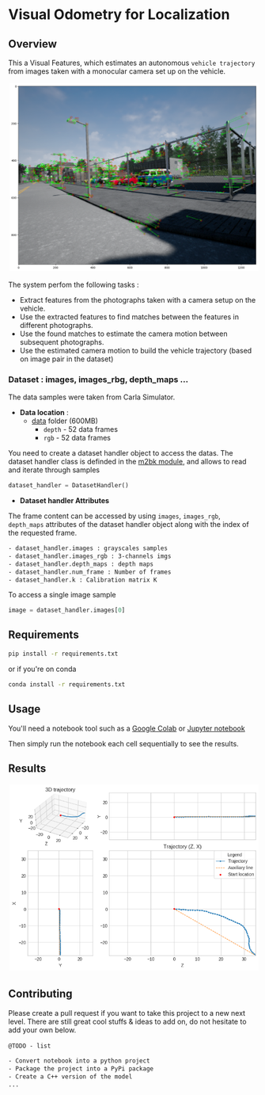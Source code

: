 # Visual Odometry for Localization

## Overview

This a Visual Features, which estimates an autonomous `vehicle trajectory` from images taken with a monocular camera set up on the vehicle.

<img src="./doc/pair-imgs-pxls.png" width="600" style="border:0px solid #FFFFFF; padding:1px; margin:1px"> 

The system perfom the following tasks : 
- Extract features from the photographs taken with a camera setup on the vehicle.
- Use the extracted features to find matches between the features in different photographs.
- Use the found matches to estimate the camera motion between subsequent photographs.
- Use the estimated camera motion to build the vehicle trajectory (based on image pair in the dataset)

### Dataset : images, images_rbg, depth_maps ... 

The data samples were taken from Carla Simulator.

- **Data location** :
  - [data](self-driving-car-projects\p6-visual-odometry-for-localization\data) folder (600MB)
    - `depth` - 52 data frames
    - `rgb` - 52 data frames

You need to create a dataset handler object to access the datas. The dataset handler class is definded in the [m2bk module](m2bk.py), and allows to read and iterate through samples

```python
dataset_handler = DatasetHandler()
```
- **Dataset handler Attributes**

The frame content can be accessed by using `images`, `images_rgb`, `depth_maps` attributes of the dataset handler object along with the index of the requested frame.

```
- dataset_handler.images : grayscales samples
- dataset_handler.images_rgb : 3-channels imgs
- dataset_handler.depth_maps : depth maps
- dataset_handler.num_frame : Number of frames
- dataset_handler.k : Calibration matrix K
```
To access a single image sample

```python
image = dataset_handler.images[0]
```

## Requirements

```sh
pip install -r requirements.txt
```
or if you're on conda

```sh
conda install -r requirements.txt
```

## Usage

You'll need a notebook tool such as a [Google Colab](https://colab.research.google.com/?utm_source=scs-index#scrollTo=5fCEDCU_qrC0) or [Jupyter notebook](https://jupyter.org/) 

Then simply run the notebook each cell sequentially to see the results.

## Results

<img src="./doc/vo-trajectory-ouput-0.png" width="800" style="border:0px solid #FFFFFF; padding:1px; margin:1px"> 

## Contributing

Please create a pull request if you want to take this project to a new next level. There are still great cool stuffs & ideas to add on, do not hesitate to add your own below.

`@TODO - list`

```
- Convert notebook into a python project
- Package the project into a PyPi package
- Create a C++ version of the model
...
```


